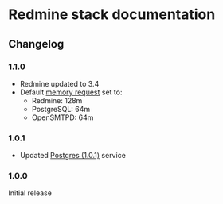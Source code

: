 # Redmine stack documentation
 
## Changelog

### 1.1.0

* Redmine updated to 3.4
* Default [memory request](../config.md#resources) set to:
  * Redmine: 128m
  * PostgreSQL: 64m
  * OpenSMTPD: 64m

### 1.0.1

* Updated [Postgres (1.0.1)](https://cloud.wodby.com/stackhub/68172333-6d47-46e0-afd9-08c2170a73b0/changelog) service

### 1.0.0

Initial release
